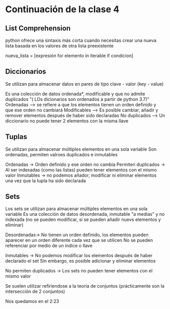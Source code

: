 # Continuación de la clase 4

## List Comprehension 

python ofrece una sintaxis más corta cuando necesitas crear una nueva lista basada en los valores de otra lista preexistente

nueva_lista = [expresión for elemento in iterable if condicion]

## Diccionarios

Se utilizan para almacenar datos en pares de tipo clave - valor (key - value)

Es una colección de datos ordenada*, modificable y que no admite duplicados 
"( LOs dicionarios son ordenados a partir de python 3.7)"
Ordenadas  --> se refiere a que los elementos tienen un orden definido y que ese orden no cambiará
Modificables --> Es posible cambiar, añadir y remover elementos después de haber sido declaradas
No duplicados --> Un diccionario no puede tener 2 elementos con la misma llave

## Tuplas

Se utilizan para almacenar múltiples elementos en una sola variable
Son ordenadas, permiten valroes duplicados e inmutables

Ordenadas -> Orden definido y ese orden no cambia
Permiten duplicados -> Al ser indexadas (como las listas) pueden tener elementos con el mismo valor
Inmutables -> no podemos añador, modificar ni eliminar elementos una vez que la tupla ha sido declarada

## Sets

Los sets se utilizan para almacenar múltiples elementos en una sola variable
Es una colección de datos desordenada, inmutable "a medias" y no indexada 
(no se pueden modificar, si se pueden añadir nuevs elementos y eliminar)

Desordenadas-> No tienen un orden definido, los elementos pueden aparecer en un orden diferente cada vez que se utilicen 
No se pueden referenciar por medio de un índice o llave

Inmutables -> No podemos modificar los elementos después de haber declarado el set
Sin embargo, es posible adicionar y eliminar elementos

No permiten duplicados -> Los sets no pueden tener elementos con el mismo valor

Se suelen utilizar refiriendose a la teoría de conjuntos (prácticamente son la intersección de 2 conjuntos)

Nos quedamos en el 2:23